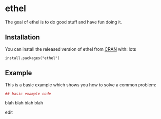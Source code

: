 # ethel

The goal of ethel is to do good stuff and have fun doing it.

## Installation

You can install the released version of ethel from [CRAN](https://CRAN.R-project.org) with:
lots
``` rthings
install.packages("ethel")
```

## Example

This is a basic example which shows you how to solve a common problem:

``` r
## basic example code
```

blah blah
blah blah

edit

